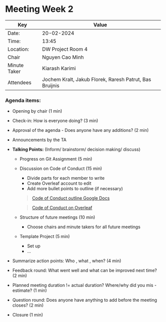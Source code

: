 # Meeting Week 2

 Key | Value |
| --- | --- |
| Date: | 20-02-2024 |
| Time: | 13:45 |
| Location: | DW Project Room 4 |
| Chair | Nguyen Cao Minh |
| Minute Taker | Kiarash Karimi|
| Attendees | Jochem Kralt, Jakub Florek, Raresh Patrut, Bas Bruijnis |


### Agenda items:
- Opening by chair (1 min)
- Check-in: How is everyone doing? (3 min)
- Approval of the agenda - Does anyone have any additions? (2 min)

- Announcements by the TA 

- **Talking Points:** (Inform/ brainstorm/ decision making/ discuss)
  - Progress on Git Assignment (5 min)
  - Discussion on Code of Conduct (15 min)
    - Divide parts for each member to write
    - Create Overleaf account to edit
    - Add more bullet points to outline (if necessary)
    > [Code of Conduct outline Google Docs](https://docs.google.com/document/d/1U_-e0qCN4i49hxyZQJMtfAMExv9bpZWgJykYFGjRgdk/edit)
    
    > [Code of Conduct on Overleaf](https://www.overleaf.com/8411524544rybtxffgtxtq#2e46e0)
  - Structure of future meetings (10 min)
    - Choose chairs and minute takers for all future meetings
  - Template Project (5 min)
    - Set up
    - ...
- Summarize action points: Who , what , when? (4 min)
- Feedback round: What went well and what can be improved next time? (2 min)
- Planned meeting duration != actual duration? Where/why did you mis -estimate? (1 min)
- Question round: Does anyone have anything to add before the meeting closes? (2 min)
- Closure (1 min)
